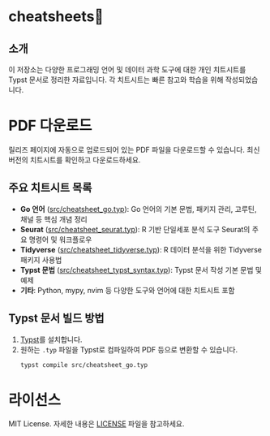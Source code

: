 # cheatsheets🤗

## 소개

이 저장소는 다양한 프로그래밍 언어 및 데이터 과학 도구에 대한 개인 치트시트를 Typst 문서로 정리한 자료입니다. 각 치트시트는 빠른 참고와 학습을 위해 작성되었습니다.

# PDF 다운로드

릴리즈 페이지에 자동으로 업로드되어 있는 PDF 파일을 다운로드할 수 있습니다. 최신 버전의 치트시트를 확인하고 다운로드하세요.

## 주요 치트시트 목록

- **Go 언어** ([src/cheatsheet_go.typ](src/cheatsheet_go.typ)): Go 언어의 기본 문법, 패키지 관리, 고루틴, 채널 등 핵심 개념 정리
- **Seurat** ([src/cheatsheet_seurat.typ](src/cheatsheet_seurat.typ)): R 기반 단일세포 분석 도구 Seurat의 주요 명령어 및 워크플로우
- **Tidyverse** ([src/cheatsheet_tidyverse.typ](src/cheatsheet_tidyverse.typ)): R 데이터 분석을 위한 Tidyverse 패키지 사용법
- **Typst 문법** ([src/cheatsheet_typst_syntax.typ](src/cheatsheet_typst_syntax.typ)): Typst 문서 작성 기본 문법 및 예제
- **기타**: Python, mypy, nvim 등 다양한 도구와 언어에 대한 치트시트 포함

## Typst 문서 빌드 방법

1. [Typst](https://typst.app/)를 설치합니다.
2. 원하는 `.typ` 파일을 Typst로 컴파일하여 PDF 등으로 변환할 수 있습니다.
   ```sh
   typst compile src/cheatsheet_go.typ


# 라이선스

MIT License. 자세한 내용은 [LICENSE](./LICENSE) 파일을 참고하세요.
